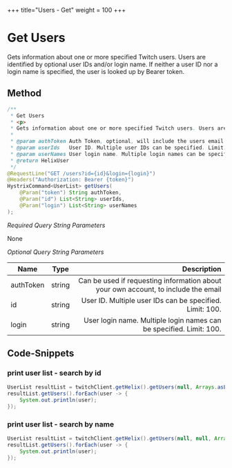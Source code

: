 +++
title="Users - Get"
weight = 100
+++

# Get Users

Gets information about one or more specified Twitch users. Users are identified by optional user IDs and/or login name. If neither a user ID nor a login name is specified, the user is looked up by Bearer token.

## Method

```java
/**
 * Get Users
 * <p>
 * Gets information about one or more specified Twitch users. Users are identified by optional user IDs and/or login name. If neither a user ID nor a login name is specified, the user is looked up by Bearer token.
 *
 * @param authToken Auth Token, optional, will include the users email address
 * @param userIds   User ID. Multiple user IDs can be specified. Limit: 100.
 * @param userNames User login name. Multiple login names can be specified. Limit: 100.
 * @return HelixUser
 */
@RequestLine("GET /users?id={id}&login={login}")
@Headers("Authorization: Bearer {token}")
HystrixCommand<UserList> getUsers(
	@Param("token") String authToken,
	@Param("id") List<String> userIds,
	@Param("login") List<String> userNames
);
```

*Required Query String Parameters*

None

*Optional Query String Parameters*

| Name          | Type      | Description  |
| ------------- |:---------:| -----------------:|
| authToken     | string    | Can be used if requesting information about your own account, to include the email |
| id            | string    | User ID. Multiple user IDs can be specified. Limit: 100. |
| login         | string    | User login name. Multiple login names can be specified. Limit: 100. |

## Code-Snippets

### print user list - search by id

```java
UserList resultList = twitchClient.getHelix().getUsers(null, Arrays.asList("149223493"), null).execute();
resultList.getUsers().forEach(user -> {
	System.out.println(user);
});
```


### print user list - search by name

```java
UserList resultList = twitchClient.getHelix().getUsers(null, null, Arrays.asList("twitch4j")).execute();
resultList.getUsers().forEach(user -> {
	System.out.println(user);
});
```
